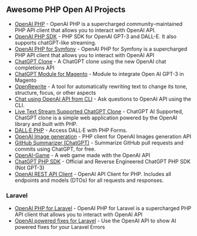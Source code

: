 ## Awesome PHP Open AI Projects
- [OpenAI PHP](https://github.com/openai-php/client) - OpenAI PHP is a supercharged community-maintained PHP API client that allows you to interact with OpenAI API.
- [OpenAI PHP SDK](https://github.com/orhanerday/open-ai) - PHP SDK for OpenAI GPT-3 and DALL-E. It also supports chatGPT-like streaming.
- [ OpenAI PHP for Symfony](https://github.com/openai-php/symfony) - OpenAI PHP for Symfony is a supercharged PHP API client that allows you to interact with OpenAI API
- [ChatGPT Clone](https://github.com/beyondcode/chatgpt-clone) - A ChatGPT clone using the new OpenAI chat completions API
- [ChatGPT Module for Magento](https://github.com/SamueleMartini/Magento-GPT-3-integration) - Module to integrate Open AI GPT-3 in Magento
- [OpenRewrite](https://github.com/mostafa-amine/OpenRewrite) - A tool for automatically rewriting text to change its tone, structure, focus, or other aspects
- [Chat using OpenAI API from CLI](https://github.com/maurobonfietti/chat-open-ai-cli) - Ask questions to OpenAI API using the CLI.
- [Live Text Stream Supported ChatGPT Clone](https://github.com/orhanerday/ChatGPT) - ChatGPT AI Supported, ChatGPT clone is a simple web application powered by the OpenAI library and built with PHP. 
- [DALL·E PHP](https://github.com/orhanerday/DALLE-Examples) - Access DALL·E with PHP Forms.
- [OpenAI Image generation](https://github.com/krisciunaskarolis/openai-images-generator) - PHP client for OpenAI Images generation API
- [GitHub Summarizer (ChatGPT)](https://github.com/stevebauman/github-summarizer) - Summarize GitHub pull requests and commits using ChatGPT, for free.
- [OpenAI-Game](https://github.com/ZSamuels28/OpenAI-Chat-Game-PHP) - A web game made with the OpenAI API
- [ChatGPT PHP SDK](https://github.com/HaoZi-Team/ChatGPT-PHP) - Official and Reverse Engineered ChatGPT PHP SDK (Not GPT-3)
- [OpenAI REST API Client](https://github.com/tectalichq/public-openai-client-php) - OpenAI API Client for PHP. Includes all endpoints and models (DTOs) for all requests and responses.

### Laravel
- [OpenAI PHP for Laravel](https://github.com/openai-php/laravel) - OpenAI PHP for Laravel is a supercharged PHP API client that allows you to interact with OpenAI API
- [OpenAI powered fixes for Laravel](https://github.com/nanos/openai-exceptions) - Use the OpenAI API to show AI powered fixes for your Laravel Errors

